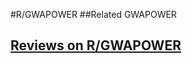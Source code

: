 #R/GWAPOWER
##Related
GWAPOWER


## [Reviews on R/GWAPOWER](https://github.com/gaow/genetic-analysis-software/issues/463)